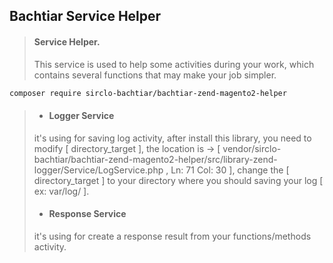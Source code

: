 ## Bachtiar Service Helper

> #### Service Helper.
> This service is used to help some activities during your work, which contains several functions that may make your job simpler.
```bash
composer require sirclo-bachtiar/bachtiar-zend-magento2-helper
```
> - #### Logger Service
> it's using for saving log activity, after install this library, you need to modify [ directory_target ], the location is -> [ vendor/sirclo-bachtiar/bachtiar-zend-magento2-helper/src/library-zend-logger/Service/LogService.php , Ln: 71 Col: 30 ], change the [ directory_target ] to your directory where you should saving your log [ ex: var/log/ ].
> - #### Response Service
> it's using for create a response result from your functions/methods activity.

